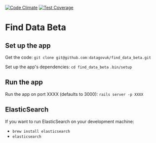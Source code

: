 [![Code Climate](https://codeclimate.com/github/datagovuk/find_data_beta/badges/gpa.svg)](https://codeclimate.com/github/datagovuk/find_data_beta)
[![Test Coverage](https://codeclimate.com/github/datagovuk/find_data_beta/badges/coverage.svg)](https://codeclimate.com/github/datagovuk/find_data_beta/coverage)

# Find Data Beta

## Set up the app

Get the code:
`git clone git@github.com:datagovuk/find_data_beta.git`

Set up the app's dependencies:
`cd find_data_beta`
`.bin/setup`

## Run the app

Run the app on port XXXX (defaults to 3000):
`rails server -p XXXX`

## ElasticSearch

If you want to run ElasticSearch on your development machine:
* `brew install elasticsearch`
* `elasticsearch`
